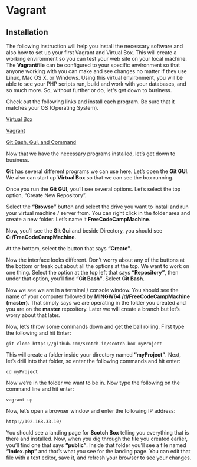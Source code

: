 # Vagrant

## Installation

The following instruction will help you install the necessary software and also how to set up your first Vagrant and Virtual Box. This will create a working environment so you can test your web site on your local machine. The <b>Vagrantfile</b> can be configured to your specific environment so that anyone working with you can make and see changes no matter if they use Linux, Mac OS X, or Windows. Using this virtual environment, you will be able to see your PHP scripts run, build and work with your databases, and so much more. So, without further or do, let's get down to business. 


Check out the following links and install each program. Be sure that it matches your OS (Operating System).

[Virtual Box](https://www.virtualbox.org/)

[Vagrant](https://www.vagrantup.com/downloads.html)

[Git Bash, Gui, and Command](https://git-scm.com/downloads)

Now that we have the necessary programs installed, let’s get down to business.

<b>Git</b> has several different programs we can use here. Let’s open the <b>Git GUI</b>. We also can start up <b>Virtual Box</b> so that we can see the box running.

Once you run the <b>Git GUI</b>, you’ll see several options. Let’s select the top option, </b>“Create New Repository”</b>.

Select the <b>“Browse”</b> button and select the drive you want to install and run your virtual machine / server from. You can right click in the folder area and create a new folder. Let’s name it <b>FreeCodeCampMachine</b>.

Now, you’ll see the <b>Git Gui</b> and beside Directory, you should see <b>C:/FreeCodeCampMachine</b>.

At the bottom, select the button that says <b>“Create”</b>.

Now the interface looks different. Don’t worry about any of the buttons at the bottom or freak out about all the options at the top. We want to work on one thing. Select the option at the top left that says <b>“Repository”</b>, then under that option, you’ll find <b>“Git Bash”</b>. Select <b>Git Bash</b>.

Now we see we are in a terminal / console window. You should see the name of your computer followed by <b>MINGW64 /d/FreeCodeCampMachine (master)</b>. That simply says we are operating in the folder you created and you are on the <b>master</b> repository. Later we will create a branch but let’s worry about that later. 

Now, let’s throw some commands down and get the ball rolling. First type the following and hit Enter:
```
git clone https://github.com/scotch-io/scotch-box myProject
```

This will create a folder inside your directory named <b>“myProject”</b>. Next, let’s drill into that folder, so enter the following commands and hit enter:
```
cd myProject
```

Now we’re in the folder we want to be in. Now type the following on the command line and hit enter:
```
vagrant up
```

Now, let’s open a browser window and enter the following IP address:

```
http://192.168.33.10/
```

You should see a landing page for <b>Scotch Box</b> telling you everything that is there and installed. Now, when you dig through the file you created earlier, you’ll find one that says <b>“public”</b>. Inside that folder you’ll see a file named <b>“index.php”</b> and that’s what you see for the landing page. You can edit that file with a text editor, save it, and refresh your browser to see your changes. 


